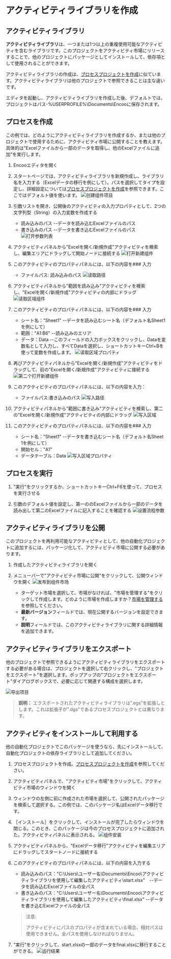 # アクティビティライブラリを作成

## アクティビティライブラリ

**アクティビティライブラリ**は、一つまたは1つ以上の重複使用可能なアクティビティを含むライブラリです。このプロジェクトをアクティビティ市場にリリースすることで、他のプロジェクトにパッケージとしてインストールして、依存項として使用されることができます。

アクティビティライブラリの作成は、[プロセスプロジェクトを作成](./CreateProject.md)に似ています。アクティビティライブラリは他のプロジェクトで参照できることは主な違いです。

エディタを起動し、アクティビティライブラリを作成した後、デフォルトでは、プロジェクトはパス-%USERPROFILE%\Documents\Encooに保存されます。

## プロセスを作成

この例では、どのようにアクティビティライブラリを作成するか、または他のプロジェクトで使用するために、アクティビティ市場に公開することを教えます。具体的は"Excelファイルから一部のデータを取得し、他のExcelファイルに追加"を実行します。

1. Encooエディタを開く

2. スタートページでは、アクティビティライブラリを新規作成し、ライブラリ名を入力する（Excelデータの移行を例にして）。パスを選択してタイプを設定し、詳細設定については[プロセスプロジェクトを作成](./CreateProject.md)を参照できます。ここではデフォルト値を使います。
![创建组件项目](https://docimages.blob.core.chinacloudapi.cn/images/Studio/workingProcess/newlibrary20201112.png)

3. 引数リストを開き、公開後のアクティビティの入力プロパティとして、2つの文字列型（String）の入力変数を作成する
    - 読み込みのパス --データを読み込むExcelファイルのパス
    - 書き込みのパス --データを書き込むExcelファイルのパス
![打开参数列表](https://docimages.blob.core.chinacloudapi.cn/images/Studio/workingProcess/createref20201112.png)
4. アクティビティパネルから"Excelを開く/新規作成"アクティビティを検索し、編集エリアにドラッグして開始ノードに接続する
![打开新建组件](https://docimages.blob.core.chinacloudapi.cn/images/Studio/workingProcess/opencreate20201112.png)

5. このアクティビティのプロパティパネルには、以下の内容を### 入力
    - ファイルパス: 読み込みのパス
![读取路径](https://docimages.blob.core.chinacloudapi.cn/images/Studio/workingProcess/readpath20201112.png)
6. アクティビティパネルから"範囲を読み込み"アクティビティを検索し、"Excelを開く/新規作成"アクティビティの内部にドラッグ
![读取区域组件](https://docimages.blob.core.chinacloudapi.cn/images/Studio/workingProcess/readarea20201112.png)
7. このアクティビティのプロパティパネルには、以下の内容を### 入力
    - シート名："Sheet1"  --データを読み込むシート名（デフォルト名Sheet1を例にして）
    - 範囲："A1:B6"  --読み込みのエリア
    - データ：Data  --このフィールドの入力ボックスをクリックし、Dataを変数名として入力し、すべてDataを選択し、ショートカットキーCtrl+Bを使って変数を作成します。
![读取区域プロパティ](https://docimages.blob.core.chinacloudapi.cn/images/Studio/workingProcess/setactivities20201112.png)
8. 再びアクティビティパネルから"Excelを開く/新規作成"アクティビティをドラッグして、前の"Excelを開く/新規作成"アクティビティに接続する
![第二个打开新建组件](https://docimages.blob.core.chinacloudapi.cn/images/Studio/workingProcess/opencreatetwo20201112.png)

9. このアクティビティのプロパティパネルには、以下の内容を入力：
    - ファイルパス:書き込みのパス
![写入路径](https://docimages.blob.core.chinacloudapi.cn/images/Studio/workingProcess/writepath20201112.png)
10. アクティビティパネルから"範囲に書き込み"アクティビティを検索し、第二の"Excelを開く/新規作成"アクティビティの内部にドラッグ
![写入区域](https://docimages.blob.core.chinacloudapi.cn/images/Studio/workingProcess/writearea20201112.png)
11. このアクティビティのプロパティパネルには、以下の内容を### 入力
    - シート名："Sheet1"  --データを書き込むシート名（デフォルト名Sheet 1を例にして）
    - 開始セル："A1"
    - データテーブル：Data
![写入区域プロパティ](https://docimages.blob.core.chinacloudapi.cn/images/Studio/workingProcess/setwritearea20201112.png)

## プロセスを実行

1. "実行"をクリックするか、ショートカットキーCtrl+F6を使って、プロセスを実行させる

2. 引数のデフォルト値を設定し、第一ののExcelファイルから一部のデータを読み出して第二のExcelファイルに記入することを確認する
![设置流程参数](https://docimages.blob.core.chinacloudapi.cn/images/Studio/workingProcess/setflowref20201112.png)

## アクティビティライブラリを公開

このプロジェクトを再利用可能なアクティビティとして、他の自動化プロジェクトに追加するには、パッケージ化して、アクティビティ市場に公開する必要があります。

1. 作成したアクティビティライブラリを開く

2. メニューバーで"アクティビティ市場に公開"をクリックして、公開ウィンドウを開く
   ![发布到组件市场](https://docimages.blob.core.chinacloudapi.cn/images/Studio/workingProcess/publishactivities20201112.png)
    - ターゲット市場を選択して、市場がなければ、"市場を管理する"をクリックして作成します。どのように市場を作成しますか？[市場を管理する](../market/Market.md)を参照してください。
    - **最新バージョン**フィールドでは、現在公開するバージョンを設定できます。
    - **説明**フィールドでは、このアクティビティライブラリに関する詳細情報を追加できます。

## アクティビティライブラリをエクスポート

他のプロジェクトで参照できるようにアクティビティライブラリをエクスポートする必要がある場合は、プロジェクトを選択して右クリックし、"プロジェクトをエクスポート"を選択します。ポップアップの"プロジェクトをエクスポート"ダイアログボックスで、必要に応じて関連する構成を選択します。

![导出项目](https://docimages.blob.core.chinacloudapi.cn/images/Studio/Debugging/exportproject20201214.png)

> **説明：**
> エクスポートされたアクティビティライブラリは“.egs”を拡張しとします。これは拡張子が".dgs"であるプロセスプロジェクトとは異なります。

## アクティビティをインストールして利用する

他の自動化プロジェクトでこのパッケージを使うなら、先にインストールして、自動化プロジェクトの依存ライブラリとして追加してください。

1. プロセスプロジェクトを作成。[プロセスプロジェクトを作成](./CreateProject.md)を参照してください。

2. アクティビティパネルで、"アクティビティ市場"をクリックして、アクティビティ市場のウィンドウを開く

3. ウィンドウの左側に前に作成された市場を選択して、公開されたパッケージを検索して選択する。この例では、このパッケージ名はExcelデータ移行です。

4. ［インストール］をクリックして、インストールが完了したらウィンドウを閉じる。このとき、このパッケージは今のプロセスプロジェクトに追加された。アクティビティパネルに表示される。
![组件安装](https://docimages.blob.core.chinacloudapi.cn/images/Studio/workingProcess/useactivitiesmarket20201112.png)

5. アクティビティパネルから、"Excelデータ移行"アクティビティを編集エリアにドラッグしてスタートノードに接続する

6. このアクティビティのプロパティパネルには、以下の内容を入力する
    - 読み込みのパス："C:\Users\ユーザー名\Documents\Encoo\アクティビティライブラリを使用して編集したアクティビティ\start.xlsx"　--データを読み込むExcelファイルの全パス
    - 書き込みのパス："C:\Users\ユーザー名\Documents\Encoo\アクティビティライブラリを使用して編集したアクティビティ\final.xlsx" --データを書き込むExcelファイルの全パス

    > 注意:
    >
    > アクティビティにパスのプロパティが含まれている場合、相対パスは使用できません。全パスを使用しなければなりません。

7. "実行"をクリックして、start.xlsxの一部のデータをfinal.xlsxに移行することができる。
![运行结果](https://docimages.blob.core.chinacloudapi.cn/images/Studio/workingProcess/runresult20201112.png)
